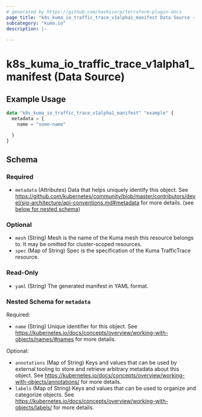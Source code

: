 ```yaml
---
# generated by https://github.com/hashicorp/terraform-plugin-docs
page_title: "k8s_kuma_io_traffic_trace_v1alpha1_manifest Data Source - terraform-provider-k8s"
subcategory: "kuma.io"
description: |-
  
---
```


# k8s_kuma_io_traffic_trace_v1alpha1_manifest (Data Source)



## Example Usage

```terraform
data "k8s_kuma_io_traffic_trace_v1alpha1_manifest" "example" {
  metadata = {
    name = "some-name"

  }
}
```

<!-- schema generated by tfplugindocs -->
## Schema

### Required

- `metadata` (Attributes) Data that helps uniquely identify this object. See https://github.com/kubernetes/community/blob/master/contributors/devel/sig-architecture/api-conventions.md#metadata for more details. (see [below for nested schema](#nestedatt--metadata))

### Optional

- `mesh` (String) Mesh is the name of the Kuma mesh this resource belongs to. It may be omitted for cluster-scoped resources.
- `spec` (Map of String) Spec is the specification of the Kuma TrafficTrace resource.

### Read-Only

- `yaml` (String) The generated manifest in YAML format.

<a id="nestedatt--metadata"></a>
### Nested Schema for `metadata`

Required:

- `name` (String) Unique identifier for this object. See https://kubernetes.io/docs/concepts/overview/working-with-objects/names/#names for more details.

Optional:

- `annotations` (Map of String) Keys and values that can be used by external tooling to store and retrieve arbitrary metadata about this object. See https://kubernetes.io/docs/concepts/overview/working-with-objects/annotations/ for more details.
- `labels` (Map of String) Keys and values that can be used to organize and categorize objects. See https://kubernetes.io/docs/concepts/overview/working-with-objects/labels/ for more details.
